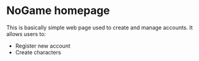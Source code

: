 # NoGame homepage

This is basically simple web page used to create and manage accounts.
It allows users to:

* Register new account
* Create characters

